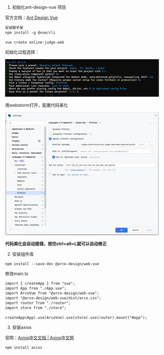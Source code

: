 1. 初始化ant-design-vue 项目

官方文档：[Ant Design Vue](https://2x.antdv.com/docs/vue/getting-started-cn)

```
安装脚手架
npm install -g @vue/cli

vue create online-judge-web
```

初始化过程选择：

![初始化vue项目](../doc/images/初始化vue项目.png)

用webstorm打开，配置代码美化

![webstorm代码美化配置](../doc/images/webstorm代码美化配置.png)

**代码美化会自动报错，按住ctrl+alt+L就可以自动修正**

2. 安装组件库

```
npm install --save-dev @arco-design/web-vue
```

修改main.ts

```
import { createApp } from "vue";
import App from "./App.vue";
import ArcoVue from "@arco-design/web-vue";
import "@arco-design/web-vue/dist/arco.css";
import router from "./router";
import store from "./store";

createApp(App).use(ArcoVue).use(store).use(router).mount("#app");
```

3. 安装axios

官网：[Axios中文文档 | Axios中文网](https://www.axios-http.cn/)

```
npm install axios
```

